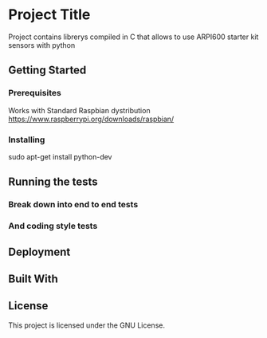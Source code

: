 # Project Title

Project contains librerys compiled in C that allows to use ARPI600 starter kit sensors with python 

## Getting Started



### Prerequisites

Works with Standard Raspbian dystribution https://www.raspberrypi.org/downloads/raspbian/

### Installing

sudo apt-get install python-dev


## Running the tests



### Break down into end to end tests


### And coding style tests



## Deployment



## Built With



## License

This project is licensed under the GNU License.
